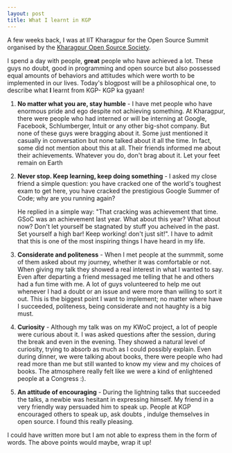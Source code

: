 ```yaml
---
layout: post
title: What I learnt in KGP
---
```


A few weeks back, I was at IIT Kharagpur for the Open Source Summit organised by the [Kharagpur Open Source Society](https://kossiitkgp.in/).


I spend a day with people, **great** people who have achieved a lot. These guys no doubt, good in programming and open source but  also 
possessed equal amounts of behaviors and attitudes which were worth to be implemented in our lives. Today's blogpost will be a 
philosophical one, to describe what **I** learnt from KGP- KGP ka gyaan!

1. **No matter what you are, stay humble** - I have met people who have enormous pride and ego despite not achieving something. At 
Kharagpur, there were people who had interned or will be interning at Google, Facebook, Schlumberger, Intuit or any other big-shot 
company. But none of these guys were bragging about it. Some just mentioned it casually in conversation but none talked about it all the 
time. In fact, some did not mention about this at all. Their friends informed me about their achievements. Whatever you do, don't brag 
about it. Let your feet remain on Earth

2. **Never stop. Keep learning, keep doing something** - I asked my close friend a simple question: you have cracked one of the world's 
toughest exam to get here, you have cracked the prestigious Google Summer of Code; why are you running again?

    He replied in a simple way: "That cracking was achievement that time. GSoC was an achievement last year. What about this year? What 
    about now? Don't let yourself be stagnated by stuff you acheived in the past. Set yourself a high bar! Keep working! don't just         sit!". I 
    have to admit that this is one of the most inspiring things I have heard in my life.

3. **Considerate and politeness** - When I met people at the summmit, some of them asked about my journey, whether it was comfortable or 
not. When giving my talk they showed a real interest in what I wanted to say. Even after departing a friend messaged me telling that he and others had a fun time with me. A lot of guys volunteered to help me out whenever I had a doubt or an issue and were more than willing to sort it out. This is the biggest point I want to implement; no matter where have I succeeded, politeness, being considerate and not haughty is a big must.

4. **Curiosity** - Although my talk was on my KWoC project, a lot of people were curious about it. I was asked questions after the 
session, during the break and even in the evening. They showed a natural level of curiosity, trying to absorb as much as I could possibly 
explain. Even during dinner, we were talking about books, there were people who had read more than me but still wanted to know my view 
and my choices of books. The atmosphere really felt like we were a kind of enlightened people at a Congress :). 

5. **An attitude of encouraging** - During the lightning talks that succeeded the talks, a newbie was hesitant in expressing himself. My 
friend in a very friendly way persuaded him to speak up. People at KGP encouraged others to speak up, ask doubts , indulge themselves in 
open source. I found this really pleasing.

I could have written more but I am not able to express them in the form of words. The above points would maybe, wrap it up!
